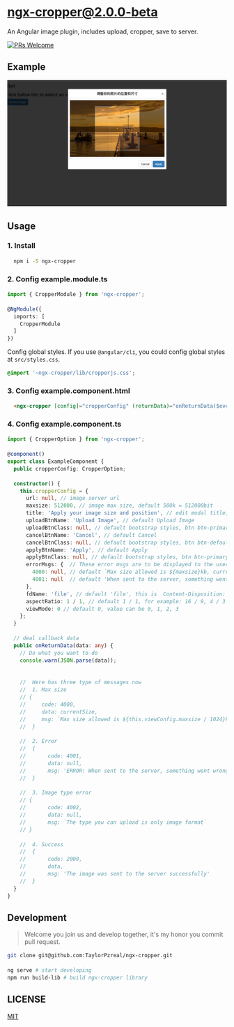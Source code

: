# ngx-cropper@2.0.0-beta

An Angular image plugin, includes upload, cropper, save to server.

 [![PRs Welcome](https://img.shields.io/badge/PRs-welcome-brightgreen.svg?style=flat-square)](http://makeapullrequest.com)

## Example

![Example](./example.png)

## Usage

### 1. Install

```bash
  npm i -S ngx-cropper
```

### 2. Config __example.module.ts__

```typescript
import { CropperModule } from 'ngx-cropper';

@NgModule({
  imports: [
    CropperModule
  ]
})
```

Config global styles.
If you use ```@angular/cli```, you could config global styles at ```src/styles.css```.

```css
@import '~ngx-cropper/lib/cropperjs.css';
```

### 3. Config __example.component.html__

```html
  <ngx-cropper [config]="cropperConfig" (returnData)="onReturnData($event)"></ngx-cropper>
```

### 4. Config __example.component.ts__

```typescript
import { CropperOption } from 'ngx-cropper';

@component()
export class ExampleComponent {
  public cropperConfig: CropperOption;

  constructor() {
    this.cropperConfig = {
      url: null, // image server url
      maxsize: 512000, // image max size, default 500k = 512000bit
      title: 'Apply your image size and position', // edit modal title, this is default
      uploadBtnName: 'Upload Image', // default Upload Image
      uploadBtnClass: null, // default bootstrap styles, btn btn-primary
      cancelBtnName: 'Cancel', // default Cancel
      cancelBtnClass: null, // default bootstrap styles, btn btn-default
      applyBtnName: 'Apply', // default Apply
      applyBtnClass: null, // default bootstrap styles, btn btn-primary
      errorMsgs: {  // These error msgs are to be displayed to the user (not the ones sent in returnData)
        4000: null, // default `Max size allowed is ${maxsize}kb, current size is ${currentSize}kb`
        4001: null  // default 'When sent to the server, something went wrong'
      },
      fdName: 'file', // default 'file', this is  Content-Disposition: form-data; name="file"; filename="fire.jpg"
      aspectRatio: 1 / 1, // default 1 / 1, for example: 16 / 9, 4 / 3 ...
      viewMode: 0 // default 0, value can be 0, 1, 2, 3
    };
  }

  // deal callback data
  public onReturnData(data: any) {
    // Do what you want to do
    console.warn(JSON.parse(data));


    //  Here has three type of messages now
    //  1. Max size
    // {
    //     code: 4000,
    //     data: currentSize,
    //     msg: `Max size allowed is ${this.viewConfig.maxsize / 1024}kb, current size is ${currentSize}kb`
    //  }

    //  2. Error
    //  {
    //       code: 4001,
    //       data: null,
    //       msg: 'ERROR: When sent to the server, something went wrong, please check the server url.'
    //  }

    //  3. Image type error
    // {
    //       code: 4002,
    //       data: null,
    //       msg: `The type you can upload is only image format`
    // }

    //  4. Success
    //  {
    //       code: 2000,
    //       data,
    //       msg: 'The image was sent to the server successfully'
    //  }
  }
}
```

## Development

> Welcome you join us and develop together, it's my honor you commit pull request.

```bash
git clone git@github.com:TaylorPzreal/ngx-cropper.git

ng serve # start developing
npm run build-lib # build ngx-cropper library
```

## LICENSE

[MIT](./LICENSE)
